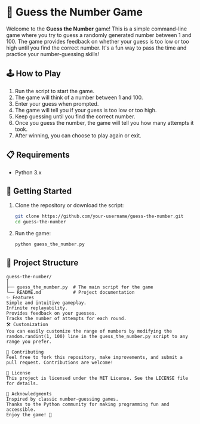 # 🎲 Guess the Number Game

Welcome to the **Guess the Number** game! This is a simple command-line game where you try to guess a randomly generated number between 1 and 100. The game provides feedback on whether your guess is too low or too high until you find the correct number. It's a fun way to pass the time and practice your number-guessing skills!

## 🕹️ How to Play

1. Run the script to start the game.
2. The game will think of a number between 1 and 100.
3. Enter your guess when prompted.
4. The game will tell you if your guess is too low or too high.
5. Keep guessing until you find the correct number.
6. Once you guess the number, the game will tell you how many attempts it took.
7. After winning, you can choose to play again or exit.

## 📋 Requirements

- Python 3.x

## 🚀 Getting Started

1. Clone the repository or download the script:

    ```bash
    git clone https://github.com/your-username/guess-the-number.git
    cd guess-the-number
    ```

2. Run the game:

    ```bash
    python guess_the_number.py
    ```

## 📂 Project Structure

```plaintext
guess-the-number/
│
├── guess_the_number.py  # The main script for the game
└── README.md            # Project documentation
✨ Features
Simple and intuitive gameplay.
Infinite replayability.
Provides feedback on your guesses.
Tracks the number of attempts for each round.
🛠️ Customization
You can easily customize the range of numbers by modifying the random.randint(1, 100) line in the guess_the_number.py script to any range you prefer.

🤝 Contributing
Feel free to fork this repository, make improvements, and submit a pull request. Contributions are welcome!

📜 License
This project is licensed under the MIT License. See the LICENSE file for details.

🙏 Acknowledgments
Inspired by classic number-guessing games.
Thanks to the Python community for making programming fun and accessible.
Enjoy the game! 🎉
